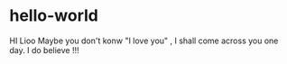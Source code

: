 # hello-world

HI Lioo
 Maybe you don't konw "I love you" ,  I shall come across you  one day. I do believe !!!
